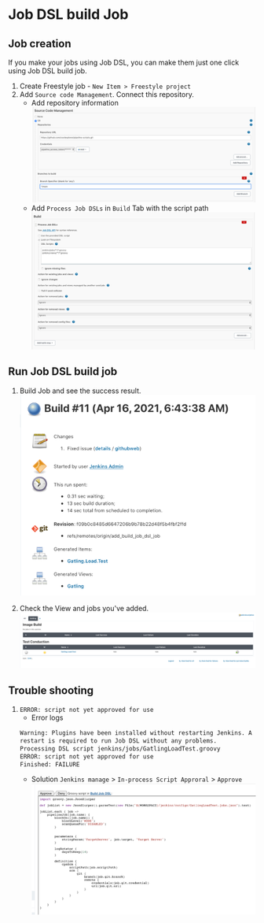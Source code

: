 # Job DSL build Job 

## Job creation

If you make your jobs using Job DSL, you can make them just one click using Job DSL build job. 

1. Create Freestyle job - `New Item > Freestyle project`
2. Add `Source code Management`. Connect this repository.
   * Add repository information  
    ![source_management](../../resource/images/build_job_dsl_source_management.png)
   * Add `Process Job DSLs` in `Build` Tab with the script path  
    ![job_dsl_build](../../resource/images/build_job_dsl.png)

## Run Job DSL build job

1. Build Job and see the success result.  
   ![job_dsl_build_success](../../resource/images/job_dsl_build_success.png)

2. Check the View and jobs you've added.  
   ![built_jobs_by_job_dsl](../../resource/images/built_jobs_by_job_dsl.png)

## Trouble shooting

1. `ERROR: script not yet approved for use`
   * Error logs
   ```console
   Warning: Plugins have been installed without restarting Jenkins. A restart is required to run Job DSL without any problems.
   Processing DSL script jenkins/jobs/GatlingLoadTest.groovy
   ERROR: script not yet approved for use
   Finished: FAILURE
   ```
   * Solution
   `Jenkins manage` > `In-process Script Approral` > `Approve`
   ![troubleshooting-1-1](../../resource/images/troubleshooting-1-1.png)
   


